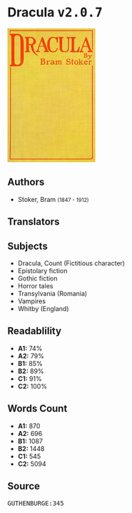 # Dracula <kbd>v2.0.7</kbd>

![](./cover.medium.jpg "")

## Authors


 - Stoker, Bram <small>(1847 - 1912)</small>

## Translators



## Subjects


 - Dracula, Count (Fictitious character)
 - Epistolary fiction
 - Gothic fiction
 - Horror tales
 - Transylvania (Romania)
 - Vampires
 - Whitby (England)

## Readablility


 - **A1:** 74%
 - **A2:** 79%
 - **B1:** 85%
 - **B2:** 89%
 - **C1:** 91%
 - **C2:** 100%

## Words Count


 - **A1:** 870
 - **A2:** 696
 - **B1:** 1087
 - **B2:** 1448
 - **C1:** 545
 - **C2:** 5094

## Source


<kbd>GUTHENBURGE:345</kbd>
